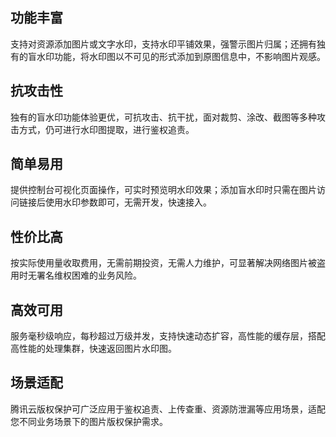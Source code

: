 ## 功能丰富
支持对资源添加图片或文字水印，支持水印平铺效果，强警示图片归属；还拥有独有的盲水印功能，将水印图以不可见的形式添加到原图信息中，不影响图片观感。

## 抗攻击性
独有的盲水印功能体验更优，可抗攻击、抗干扰，面对裁剪、涂改、截图等多种攻击方式，仍可进行水印图提取，进行鉴权追责。

## 简单易用
提供控制台可视化页面操作，可实时预览明水印效果；添加盲水印时只需在图片访问链接后使用水印参数即可，无需开发，快速接入。

## 性价比高
按实际使用量收取费用，无需前期投资，无需人力维护，可显著解决网络图片被盗用时无署名维权困难的业务风险。

## 高效可用
服务毫秒级响应，每秒超过万级并发，支持快速动态扩容，高性能的缓存层，搭配高性能的处理集群，快速返回图片水印图。

## 场景适配
腾讯云版权保护可广泛应用于鉴权追责、上传查重、资源防泄漏等应用场景，适配您不同业务场景下的图片版权保护需求。
